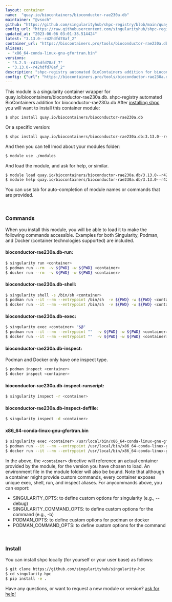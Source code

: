 ```yaml
---
layout: container
name:  "quay.io/biocontainers/bioconductor-rae230a.db"
maintainer: "@vsoch"
github: "https://github.com/singularityhub/shpc-registry/blob/main/quay.io/biocontainers/bioconductor-rae230a.db/container.yaml"
config_url: "https://raw.githubusercontent.com/singularityhub/shpc-registry/main/quay.io/biocontainers/bioconductor-rae230a.db/container.yaml"
updated_at: "2023-06-06 03:01:38.514424"
latest: "3.13.0--r42hdfd78af_2"
container_url: "https://biocontainers.pro/tools/bioconductor-rae230a.db"
aliases:
 - "x86_64-conda-linux-gnu-gfortran.bin"
versions:
 - "3.2.3--r41hdfd78af_7"
 - "3.13.0--r42hdfd78af_2"
description: "shpc-registry automated BioContainers addition for bioconductor-rae230a.db"
config: {"url": "https://biocontainers.pro/tools/bioconductor-rae230a.db", "maintainer": "@vsoch", "description": "shpc-registry automated BioContainers addition for bioconductor-rae230a.db", "latest": {"3.13.0--r42hdfd78af_2": "sha256:dd969936d1872dae71e248ce19249921de47c26b25dd46c9f1d63978b41fc9f5"}, "tags": {"3.2.3--r41hdfd78af_7": "sha256:24240e56ffa57b9d5793eb0cfd7c4517d9f6b875b9148deaff9279a3426bff3c", "3.13.0--r42hdfd78af_2": "sha256:dd969936d1872dae71e248ce19249921de47c26b25dd46c9f1d63978b41fc9f5"}, "docker": "quay.io/biocontainers/bioconductor-rae230a.db", "aliases": {"x86_64-conda-linux-gnu-gfortran.bin": "/usr/local/bin/x86_64-conda-linux-gnu-gfortran.bin"}}
---
```


This module is a singularity container wrapper for quay.io/biocontainers/bioconductor-rae230a.db.
shpc-registry automated BioContainers addition for bioconductor-rae230a.db
After [installing shpc](#install) you will want to install this container module:


```bash
$ shpc install quay.io/biocontainers/bioconductor-rae230a.db
```

Or a specific version:

```bash
$ shpc install quay.io/biocontainers/bioconductor-rae230a.db:3.13.0--r42hdfd78af_2
```

And then you can tell lmod about your modules folder:

```bash
$ module use ./modules
```

And load the module, and ask for help, or similar.

```bash
$ module load quay.io/biocontainers/bioconductor-rae230a.db/3.13.0--r42hdfd78af_2
$ module help quay.io/biocontainers/bioconductor-rae230a.db/3.13.0--r42hdfd78af_2
```

You can use tab for auto-completion of module names or commands that are provided.

<br>

### Commands

When you install this module, you will be able to load it to make the following commands accessible.
Examples for both Singularity, Podman, and Docker (container technologies supported) are included.

#### bioconductor-rae230a.db-run:

```bash
$ singularity run <container>
$ podman run --rm  -v ${PWD} -w ${PWD} <container>
$ docker run --rm  -v ${PWD} -w ${PWD} <container>
```

#### bioconductor-rae230a.db-shell:

```bash
$ singularity shell -s /bin/sh <container>
$ podman run --it --rm --entrypoint /bin/sh  -v ${PWD} -w ${PWD} <container>
$ docker run --it --rm --entrypoint /bin/sh  -v ${PWD} -w ${PWD} <container>
```

#### bioconductor-rae230a.db-exec:

```bash
$ singularity exec <container> "$@"
$ podman run --it --rm --entrypoint ""  -v ${PWD} -w ${PWD} <container> "$@"
$ docker run --it --rm --entrypoint ""  -v ${PWD} -w ${PWD} <container> "$@"
```

#### bioconductor-rae230a.db-inspect:

Podman and Docker only have one inspect type.

```bash
$ podman inspect <container>
$ docker inspect <container>
```

#### bioconductor-rae230a.db-inspect-runscript:

```bash
$ singularity inspect -r <container>
```

#### bioconductor-rae230a.db-inspect-deffile:

```bash
$ singularity inspect -d <container>
```


#### x86_64-conda-linux-gnu-gfortran.bin

```bash
$ singularity exec <container> /usr/local/bin/x86_64-conda-linux-gnu-gfortran.bin
$ podman run --it --rm --entrypoint /usr/local/bin/x86_64-conda-linux-gnu-gfortran.bin   -v ${PWD} -w ${PWD} <container> -c " $@"
$ docker run --it --rm --entrypoint /usr/local/bin/x86_64-conda-linux-gnu-gfortran.bin   -v ${PWD} -w ${PWD} <container> -c " $@"
```



In the above, the `<container>` directive will reference an actual container provided
by the module, for the version you have chosen to load. An environment file in the
module folder will also be bound. Note that although a container
might provide custom commands, every container exposes unique exec, shell, run, and
inspect aliases. For anycommands above, you can export:

 - SINGULARITY_OPTS: to define custom options for singularity (e.g., --debug)
 - SINGULARITY_COMMAND_OPTS: to define custom options for the command (e.g., -b)
 - PODMAN_OPTS: to define custom options for podman or docker
 - PODMAN_COMMAND_OPTS: to define custom options for the command

<br>

### Install

You can install shpc locally (for yourself or your user base) as follows:

```bash
$ git clone https://github.com/singularityhub/singularity-hpc
$ cd singularity-hpc
$ pip install -e .
```

Have any questions, or want to request a new module or version? [ask for help!](https://github.com/singularityhub/singularity-hpc/issues)
